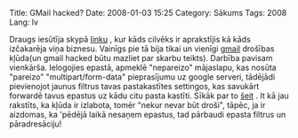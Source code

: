 Title: GMail hacked?
Date: 2008-01-03 15:25
Category: Sākums
Tags: 2008
Lang: lv

Draugs iesūtīja skypā [linku](http://www.davidairey.co.uk/google-gmail-security-hijack/)  , kur kāds cilvēks ir aprakstījis kā kāds izčakarēja viņa biznesu. Vainīgs pie tā bija tikai un vienīgi [gmail](http://googlemail.com)   drošības kļūda(un gmail hacked būtu mazliet par skarbu teikts). Darbība pavisam vienkārša. Ielogojies epastā, apmeklē "nepareizo" mājaslapu, kas nosūta "pareizo" "multipart/form-data" pieprasījumu uz google serveri, tādējādi pievienojot jaunus filtrus tavas pastakastītes settingos, kas savukārt forwardē tavus epastus uz kādu citu pasta kastīti. Sīkāk par to [šeit](http://www.gnucitizen.org/blog/google-gmail-e-mail-hijack-technique/) . It kā jau rakstīts, ka kļūda ir izlabota, tomēr "nekur nevar būt droši", tāpēc, ja ir aizdomas, ka 'pēdējā laikā nesaņem epastus, tad pārbaudi epasta filtrus un pāradresāciju!
